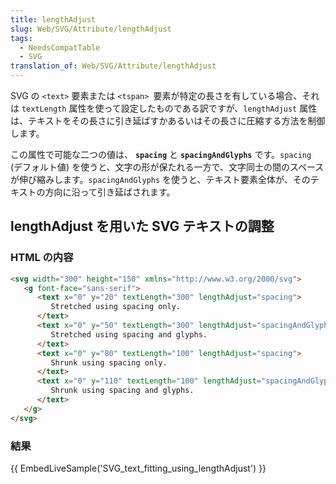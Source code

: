 ```yaml
---
title: lengthAdjust
slug: Web/SVG/Attribute/lengthAdjust
tags:
  - NeedsCompatTable
  - SVG
translation_of: Web/SVG/Attribute/lengthAdjust
---
```

SVG の `<text>` 要素または `<tspan> `要素が特定の長さを有している場合、それは `textLength` 属性を使って設定したものである訳ですが、`lengthAdjust` 属性は、テキストをその長さに引き延ばすかあるいはその長さに圧縮する方法を制御します。

この属性で可能な二つの値は、 **`spacing`** と **`spacingAndGlyphs`** です。`spacing `(デフォルト値) を使うと、文字の形が保たれる一方で、文字同士の間のスペースが伸び縮みします。`spacingAndGlyphs` を使うと、テキスト要素全体が、そのテキストの方向に沿って引き延ばされます。

## lengthAdjust を用いた SVG テキストの調整

### HTML の内容

```html
<svg width="300" height="150" xmlns="http://www.w3.org/2000/svg">
   <g font-face="sans-serif">
      <text x="0" y="20" textLength="300" lengthAdjust="spacing">
         Stretched using spacing only.
      </text>
      <text x="0" y="50" textLength="300" lengthAdjust="spacingAndGlyphs">
         Stretched using spacing and glyphs.
      </text>
      <text x="0" y="80" textLength="100" lengthAdjust="spacing">
         Shrunk using spacing only.
      </text>
      <text x="0" y="110" textLength="100" lengthAdjust="spacingAndGlyphs">
         Shrunk using spacing and glyphs.
      </text>
   </g>
</svg>
```

### 結果

{{ EmbedLiveSample('SVG_text_fitting_using_lengthAdjust') }}
